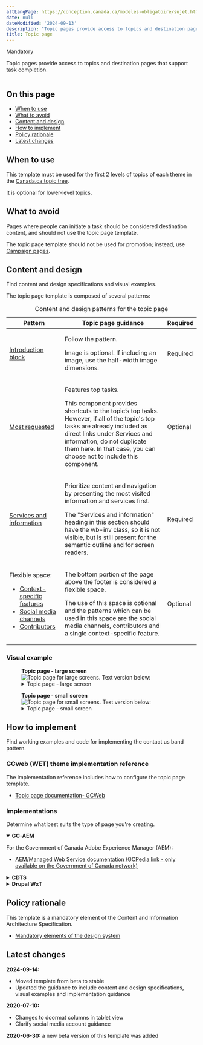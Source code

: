 ```yaml
---
altLangPage: https://conception.canada.ca/modeles-obligatoire/sujet.html
date: null
dateModified: '2024-09-13'
description: "Topic pages provide access to topics and destination pages that support task completion."
title: Topic page
---
```

<p>
 <span class="label label-danger">
  Mandatory
 </span>
</p>

<p>Topic pages provide access to topics and destination pages that support task completion.</p>

<div class="pattern-demo mrgn-tp-lg mrgn-bttm-xl"><img src="../images/topic-page-crop.png" class="img-responsive" alt="" /></div>

<section>
 <h2>On this page</h2>
    <ul>
        <li><a href="#use">When to use</a></li>
        <li><a href="#avoid">What to avoid</a></li>
        <li><a href="#design">Content and design</a></li>
        <li><a href="#implement">How to implement</a></li>
        <li><a href="#research">Policy rationale</a></li>
        <li><a href="#changes">Latest changes</a></li>
    </ul>
</section>
<section>
     <h2 id="use">When to use</h2>
     <p>This template must be used for the first 2 levels of topics of each theme in the <a href="https://www.canada.ca/en/government/about/design-system/topic-tree-content-types.html#tree">Canada.ca topic tree</a>.</p>
     <p>It is optional for lower-level topics.</p>
</section>
<section>
     <h2 id="avoid">What to avoid</h2>
     <p>Pages where people can initiate a task should be considered destination content, and should not use the topic page template.</p>
     <p>The topic page template should not be used for promotion; instead, use <a href="https://design.canada.ca/recommended-templates/campaign-pages.html">Campaign pages</a>.</p>
</section>
<section>
     <h2 id="design">Content and design</h2>
     <p>Find content and design specifications and visual examples.</p>
     <p>The topic page template is composed of several patterns:</p>
     <div class="row mrgn-tp-lg">
            <div class="col-md-12">
                <div class="panel panel-default">
                    <table class="table table-striped" id="ilp-01" aria-live="polite">
                        <caption class="wb-inv">
                            Content and design patterns for the topic page
                        </caption>
                        <thead>
                            <tr>
                                <th class="col-md-3">Pattern</th>
                                <th class="col-md-7">Topic page guidance</th>
                                <th class="col-md-2 text-center">Required</th>
                            </tr>
                        </thead>
                        <tbody>
                            <tr>
                                <td><a href="../common-design-patterns/intro-block.html">Introduction block</a></td>
                                <td>
                                    <p>Follow the pattern.</p>
                                    <p>Image is optional. If including an image, use the half-width image dimensions.</p>
                                </td>
                                <td class="text-center"><span class="far fa-check-circle text-success"></span><span class="wb-inv"> Required</span></td>
                            </tr>
                            <tr>
                                <td><a href="../common-design-patterns/most-requested.html">Most requested</a></td>
                                <td>
                                    <p>Features top tasks.</p>
                                    <p>This component provides shortcuts to the topic’s top tasks. However, if all of the topic's top tasks are already included as direct links under Services and information, do not duplicate them here. In that case, you can choose not to include this component.</p>
                                </td>
                               <td class="text-center">Optional</td>
                            </tr>
                            <tr>
                                <td><a href="../common-design-patterns/services-information.html">Services and information</a></td>
                                <td>
                                <p>Prioritize content and navigation by presenting the most visited information and services first.</p>
                                <p>The "Services and information" heading in this section should have the wb-inv class, so it is not visible, but is still present for the semantic outline and for screen readers.</p>
                                </td>
                                <td class="text-center"><span class="far fa-check-circle text-success"></span><span class="wb-inv"> Required</span></td>
                            </tr>
                            <tr>
                                <td>
                                    Flexible space:<br />
                                    <ul>
                                        <li><a href="../common-design-patterns/feature-tiles.html">Context-specific features</a></li>
                                        <li><a href="../common-design-patterns/social-media-channels.html">Social media channels</a></li>
                                        <li><a href="../common-design-patterns/contributors.html">Contributors</a></li>
                                    </ul>
                                </td>
                                <td>
                                    <p>The bottom portion of the page above the footer is considered a flexible space.</p>
                                    <p>The use of this space is optional and the patterns which can be used in this space are the social media channels, contributors and a single context-specific feature.</p>
                                </td>
                                <td class="text-center">Optional</td>
                            </tr>
                        </tbody>
                    </table>
                </div>
            </div>
        </div>
 <h3>Visual example</h3>
        <div class="pattern-demo mrgn-tp-md mrgn-bttm-md">
            <figure class="mrgn-tp-md mrgn-bttm-lg">
                <figcaption><b>Topic page - large screen</b></figcaption>
                <img src="../images/topic-page-large.png" class="img-responsive" alt="Topic page for large screens. Text version below:" />
                <details>
                    <summary>Topic page - large screen</summary>
                    <p>The topic page begins with an introduction block. This has the [Topic title] in the standard Canada.ca h1 style. It is followed by 1-2 sentences that describe the topics and top tasks that can be accessed on the page. To the right is an image with dimensions of 520px x 200px.</p>
                    <p>Underneath the introduction block is a most requested band with two columns of links (three in each row). The links lead to top tasks.</p>
                    <p>Below the most requested band is the services and information pattern. It is three columns, with three topics in each column. The topic begins with a hyperlinked title and then is followed by a description. The instructions for the description reads: Use action verbs, or simply list keywords to summarize the information or tasks that can be accomplished on the page it links to.</p>
                    <p>Underneath the services and information pattern is a contextual feature. It has an image positioned to the left, with image dimensions of 360px x 203px, and to the right of the image is a linked title for the feature followed by a brief description of the feature being promoted.</p>
                    <p>To the right of the contextual feature is the social media channels component. Its heading is “On social media”. It features five icons: Facebook, X, YouTube, Instagram, LinkedIn. Beside each icon is linked text for the account name. Below the icons is a link labeled “More ways to connect”.</p>
                    <p>At the bottom of the page, just above the “Date modified” field and the footer, there is the Contributors pattern. It is left-aligned. The text is “From:” it is then followed by linked text labeled [Department or agency], presented horizontally.</p> 
               </details>
               </figure>
        </div>
                <div class="pattern-demo mrgn-tp-md mrgn-bttm-md">
            <figure class="mrgn-tp-md mrgn-bttm-lg">
                <figcaption><b>Topic page - small screen</b></figcaption>
                <img src="../images/topic-page-sm.png" class="img-responsive" alt="Topic page for small screens. Text version below:" />
                <details>
                    <summary>Topic page - small screen</summary>
                    <p>The topic page begins with an introduction block. This has the [Topic title] in the standard Canada.ca h1 style. It is followed by 1-2 sentences that describe the topics and top tasks that can be accessed on the page.</p>
                    <p>Underneath the introduction block is a most requested band with one columns of links (six in total). The links lead to top tasks. </p>
                    <p>Below the most requested band is the services and information pattern. It is one column, with nine topics in total. The topic begins with a hyperlinked title and then is followed by a description. The instructions for the description reads: Use action verbs, or simply list keywords to summarize the information or tasks that can be accomplished on the page it links to.</p>
                    <p>Underneath the services and information pattern is a contextual feature. The image for the feature appears first, with image dimensions of 360px x 203px, and below the image is a linked title for the feature followed by a brief description of the feature being promoted.</p>
                    <p>Below the contextual feature is the social media channels component. Its heading is “On social media”. It features five icons: Facebook, X, YouTube, Instagram, LinkedIn. Beside each icon is linked text for the account name. Below the icons is a link labeled “More ways to connect”.</p>
                    <p>At the bottom of the page, just above the “Date modified” field and the footer, there is the Contributors pattern. It is left-aligned. The text is “From:” it is then followed by linked text labeled [Department or agency], presented vertically.</p> 
               </details>
               </figure>
        </div>
<section>
<section>
     <h2 id="implement">How to implement</h2>
        <p>Find working examples and code for implementing the contact us band pattern.</p>
        <h3>GCweb (WET) theme implementation reference</h3>
        <p>The implementation reference includes how to configure the topic page template.</p>
        <ul>
            <li><a href="https://wet-boew.github.io/GCWeb/templates/topic/topic-doc-en.html">Topic page documentation- GCWeb</a></li>
        </ul>
        <h3>Implementations</h3>
        <p>Determine what best suits the type of page you're creating.</p>
        <div class="row">
            <div class="col-md-8">
                <div class="wb-tabs mrgn-tp-lg">
                    <div class="tabpanels">
                        <details id="004" open="open">
                            <summary><strong>GC-AEM</strong></summary>
                            <p class="mrgn-tp-lg">For the Government of Canada Adobe Experience Manager (AEM):</p>
                            <ul>
                                <li>
                                    <a href="https://www.gcpedia.gc.ca/wiki/AEM_GC-specific_Documentation_6.5">
                                        AEM/Managed Web Service documentation (GCPedia link - only available on the Government of Canada network)
                                    </a>
                                </li>
                            </ul>
                        </details>
                        <details id="005">
                            <summary><strong>CDTS</strong></summary>
                            <p class="mrgn-tp-lg">For the Centrally Deployed Templates Solution (CDTS):</p>
                            <ul>
                                <li><a href="https://cenw-wscoe.github.io/sgdc-cdts/docs/index-en.html">CDTS documentation</a></li>
                            </ul>
                        </details>
                        <details id="006">
                            <summary><strong>Drupal WxT</strong></summary>
                            <p class="mrgn-tp-lg">For Drupal WxT:</p>
                            <ul>
                                <li><a href="https://drupalwxt.github.io/">Drupal WxT documentation</a></li>
                            </ul>
                        </details>
                    </div>
                </div>
            </div>
        </div>
</section>
<section>
     <h2 id="research">Policy rationale</h2>
     <p>This template is a mandatory element of the Content and Information Architecture Specification.</p>
     <ul>
          <li><a href="https://www.canada.ca/en/treasury-board-secretariat/services/government-communications/canada-content-information-architecture-specification/mandatory-elements.html">Mandatory elements of the design system</a></li>
     </ul>
</section>
 <h2 id="changes">
  Latest changes
 </h2>
 <p>
  <strong>
   2024-09-14:
  </strong>
 </p>
 <ul>
  <li>
   Moved template from beta to stable
  </li>
  <li>
   Updated the guidance to include content and design specifications, visual examples and implementation guidance
  </li>
 </ul>
 <p>
  <strong>
   2020-07-10:
  </strong>
 </p>
 <ul>
  <li>
   Changes to doormat columns in tablet view
  </li>
  <li>
   Clarify social media account guidance
  </li>
 </ul>
 <p>
  <strong>
   2020-06-30:
  </strong>
  a new beta version of this template was added
 </p>
</section>
